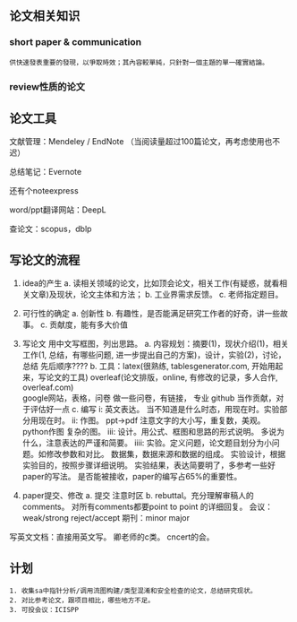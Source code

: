 ## 论文相关知识
### short paper & communication
	供快速發表重要的發現，以爭取時效；其內容較單純，只針對一個主題的單一確實結論。
	
### review性质的论文
	
## 论文工具
文献管理：Mendeley / EndNote  （当阅读量超过100篇论文，再考虑使用也不迟）

总结笔记：Evernote

还有个noteexpress

word/ppt翻译网站：DeepL

查论文：scopus，dblp

## 写论文的流程

1. idea的产生
  a. 读相关领域的论文，比如顶会论文，相关工作(有疑惑，就看相关文章)及现状，论文主体和方法；
  b. 工业界需求反馈。
  c. 老师指定题目。

2. 可行性的确定
  a. 创新性
  b. 有趣性，是否能满足研究工作者的好奇，讲一些故事。
  c. 贡献度，能有多大价值

3. 写论文
   用中文写框图，列出思路。
  a. 内容规划：摘要(1)，现状介绍(1)，相关工作(1, 总结，有哪些问题, 进一步提出自己的方案)，设计，实验(2)，讨论，总结    先后顺序????
  b. 工具：latex(很熟练, tablesgenerator.com, 开始用起来，写论文的工具)
            overleaf(论文排版，online, 有修改的记录，多人合作, overleaf.com)  
            google网站，表格，问卷  做一些问卷，有链接，    专业
            github  当作贡献，对于评估好一点
   c. 编写
       i: 英文表达。 当不知道是什么时态，用现在时。实验部分用现在时。
       ii: 作图。 ppt->pdf   注意文字的大小写，重复数，美观。
                      python作图    复杂的图。
       iii: 设计。用公式、框图和思路的形式说明。
                     多说为什么，注意表达的严谨和简要。
       iiii: 实验。定义问题，论文题目划分为小问题。如修改参数和对比。
                      数据集，数据来源和数据的组成。
                      实验设计，根据实验目的，按照步骤详细说明。
                     实验结果，表达简要明了，多参考一些好paper的写法。
      是否能被接收，paper的编写占65%的重要性。

4. paper提交、修改
   a. 提交  注意时区
   b. rebuttal。充分理解审稿人的comments。
                       对所有comments都要point to point 的详细回复。 
                       会议：weak/strong  reject/accept
                       期刊：minor major


写英文文档：直接用英文写。
卿老师的c类。
cncert的会。

## 计划
	1. 收集sa中指针分析/调用流图构建/类型混淆和安全检查的论文，总结研究现状。
	2. 对比参考论文，跟项目相比，哪些地方不足。
	3. 可投会议：ICISPP